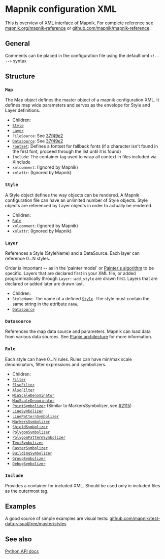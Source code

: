 # Mapnik configuration XML

This is overview of XML interface of Mapnik. For complete reference see [mapnik.org/mapnik-reference](http://mapnik.org/mapnik-reference/) or [github.com/mapnik/mapnik-reference](https://github.com/mapnik/mapnik-reference/).

## General

Comments can be placed in the configuration file using the default xml `<!-- -->` syntax

## Structure

### `Map`
The Map object defines the master object of a mapnik configuration XML. It defines map wide parameters and serves as the envelope for Style and Layer definitions.

 * Children:
  * [`Style`](#style)
  * [`Layer`](#layer)
  * `FileSource`: See [37f49e2](https://github.com/mapnik/mapnik/commit/37f49e29cce2d334fe9839)
  * [`Datasource`](#datasource): See [37f49e2](https://github.com/mapnik/mapnik/commit/37f49e29cce2d334fe9839)
  * [`FontSet`](font-set.md): Defines a fontset for fallback fonts (if a character isn't found in the first font, proceed through the list until it is found)
  * `Include`: The container tag used to wrap all context in files included via XInclude
  * `xmlcomment`: (Ignored by Mapnik)
  * `xmlattr`: (Ignored by Mapnik)

### `Style`

A Style object defines the way objects can be rendered. A Mapnik configuration file can have an unlimited number of Style objects. Style objects are referenced by Layer objects in order to actually be rendered.

 * Children:
  * [`Rule`](#rule)
  * `xmlcomment`: (Ignored by Mapnik)
  * `xmlattr`: (Ignored by Mapnik)

### `Layer`

References a Style (StyleName) and a DataSource.  Each layer can reference 0...N styles.

Order is important -- as in the 'painter model' or [Painter's algorithm](http://en.wikipedia.org/wiki/Painter's_algorithm) to be specific. Layers that are declared first in your XML file, or added programmatically through `Layer::add_style` are drawn first. Layers that are declared or added later are drawn last.

 * Children:
  * `StyleName`: The name of a defined [`Style`](#style). The style must contain the same string in the attribute `name`.
  * [`Datasource`](#datasource)

### `Datasource`

References the map data source and parameters. Mapnik can load data from various data sources. See [Plugin architecture](plugins.md) for more information.

### `Rule`

Each style can have 0...N rules. Rules can have min/max scale denominators, filter expressions and symbolizers.

 * Children:
  * [`Filter`](filter.md)
  * [`ElseFilter`](else-filter.md)
  * [`AlsoFilter`](also-filter.md)
  * [`MinScaleDenominator`](scale-denominator.md#minscaledenominator)
  * [`MaxScaleDenominator`](scale-denominator.md#maxscaledenominator)
  * [`PointSymbolizer`](symbolizers/point.md) (Similar to MarkersSymbolizer, see [#2115](https://github.com/mapnik/mapnik/issues/2115))
  * [`LineSymbolizer`](symbolizers/line.md)
  * [`LinePatternSymbolizer`](symbolizers/line-pattern.md)
  * [`MarkersSymbolizer`](symbolizers/markers.md)
  * [`ShieldSymbolizer`](symbolizers/shield.md)
  * [`PolygonSymbolizer`](symbolizers/polygon.md)
  * [`PolygonPatternSymbolizer`](symbolizers/polygon-pattern.md)
  * [`TextSymbolizer`](symbolizers/text.md)
  * [`RasterSymbolizer`](symbolizers/raster.md)
  * [`BuildingSymbolizer`](symbolizers/building.md)
  * [`GroupSymbolizer`](symbolizers/group.md)
  * [`DebugSymbolizer`](symbolizers/debug.md)

### `Include`

Provides a container for included XML. Should be used only in included files as the outermost tag.

## Examples

A good source of simple examples are visual tests: [github.com/mapnik/test-data-visual/tree/master/styles](https://github.com/mapnik/test-data-visual/tree/master/styles)

## See also

[Python API docs](http://mapnik.org/docs/v2.2.0/api/python/index.html)
